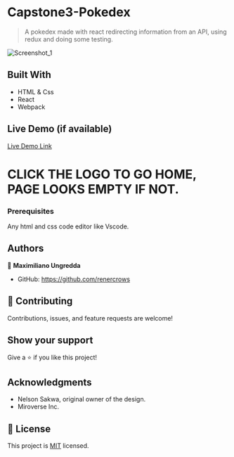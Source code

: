 # Capstone3-Pokedex

> A pokedex made with react redirecting information from an API, using redux and doing some testing.

![Screenshot_1](https://user-images.githubusercontent.com/98361289/189244238-d2def570-e6ea-4382-ae4b-20ac6d510a18.png)

## Built With

- HTML & Css
- React
- Webpack

## Live Demo (if available)

 [Live Demo Link](https://renercrows.github.io/Capstone3/)

# CLICK THE LOGO TO GO HOME, PAGE LOOKS EMPTY IF NOT.

### Prerequisites

Any html and css code editor like Vscode.


## Authors

👤 **Maximiliano Ungredda**

- GitHub: https://github.com/renercrows


## 🤝 Contributing

Contributions, issues, and feature requests are welcome!


## Show your support

Give a ⭐️ if you like this project!

## Acknowledgments

- Nelson Sakwa, original owner of the design.
- Miroverse Inc.


## 📝 License

This project is [MIT](./MIT.md) licensed.
